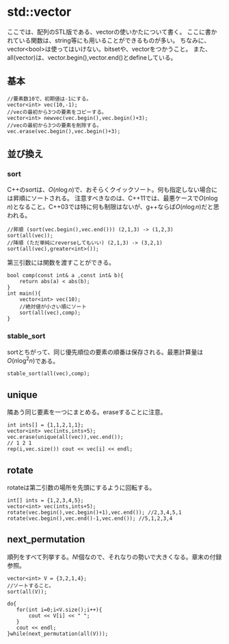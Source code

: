 # std::vector

ここでは、配列のSTL版である、vectorの使いかたについて書く。
ここに書かれている関数は、string等にも用いることができるものが多い。
ちなみに、vector\<bool\>は使ってはいけない。bitsetや、vector<char>をつかうこと。
また、all(vector)は、vector.begin(),vector.end()とdefineしている。

## 基本
~~~~~~{.cpp}
//要素数10で、初期値は-1にする。
vector<int> vec(10,-1);
//vecの最初から3つの要素をコピーする。
vector<int> newvec(vec.begin(),vec.begin()+3);
//vecの最初から3つの要素を削除する。
vec.erase(vec.begin(),vec.begin()+3);
~~~~~~

## 並び換え

### sort

C++のsortは、$O(n \log n)$で、おそらくクイックソート。何も指定しない場合には昇順にソートされる。
注意すべきなのは、C++11では、最悪ケースで$O(n \log n)$となること。C++03では特に何も制限はないが、g++ならば$O(n \log n)$だと思われる。

~~~~~~{.cpp}
//昇順 (sort(vec.begin(),vec.end())) (2,1,3) -> (1,2,3)
sort(all(vec));
//降順 (ただ単純にreverseしてもいい) (2,1,3) -> (3,2,1)
sort(all(vec),greater<int>());
~~~~~~

第三引数には関数を渡すことができる。

~~~~~~{.cpp}
bool comp(const int& a ,const int& b){
    return abs(a) < abs(b);
}
int main(){
    vector<int> vec(10);
    //絶対値が小さい順にソート
    sort(all(vec),comp);
}
~~~~~~

### stable_sort

sortとちがって、同じ優先順位の要素の順番は保存される。最悪計算量は$O(n \log ^ 2 n)$である。

~~~~~~{.cpp}
stable_sort(all(vec),comp);
~~~~~~

## unique


隣あう同じ要素を一つにまとめる。eraseすることに注意。

~~~~~~{.cpp}
int ints[] = {1,1,2,1,1};
vector<int> vec(ints,ints+5);
vec.erase(unique(all(vec)),vec.end());
// 1 2 1
rep(i,vec.size()) cout << vec[i] << endl;
~~~~~~

## rotate


rotateは第二引数の場所を先頭にするように回転する。

~~~~~~{.cpp}
int[] ints = {1,2,3,4,5};
vector<int> vec(ints,ints+5);
rotate(vec.begin(),vec.begin()+1),vec.end()); //2,3,4,5,1
rotate(vec.begin(),vec.end()-1,vec.end()); //5,1,2,3,4
~~~~~~

## next_permutation

順列をすべて列挙する。$N!$個なので、それなりの勢いで大きくなる。章末の付録参照。

~~~~~~{.cpp}
vector<int> V = {3,2,1,4};
//ソートすること。
sort(all(V));

do{
   for(int i=0;i<V.size();i++){
       cout << V[i] << " ";
   }
   cout << endl;
}while(next_permutation(all(V)));
~~~~~~